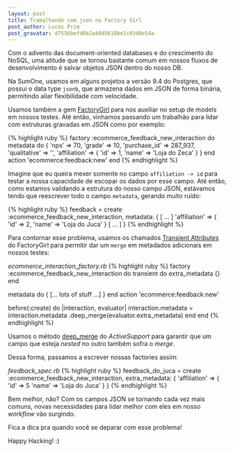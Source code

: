 ```yaml
---
layout: post
title: Trabalhando com json no Factory Girl
post_author: Lucas Prim
post_gravatar: d7556befd6b2a40d5618be1c0340e54a
---
```


Com o advento das document-oriented databases e do crescimento do NoSQL, uma
atitude que se tornou bastante comum em nossos fluxos de desenvolvimento é
salvar objetos JSON dentro do nosso DB.

Na SumOne, usamos em alguns projetos a versão 9.4 do Postgres, que possui o
data type `jsonb`, que armazena dados em JSON de forma binária, permitindo
aliar flexibilidade com velocidade.

<!-- more -->

Usamos também a gem [FactoryGirl](https://github.com/thoughtbot/factory_girl)
para nos auxiliar no setup de models em nossos testes. Até então, vinhamos
passando um trabalhão para lidar com estruturas gravadas em JSON como por
exemplo:

{% highlight ruby %}
factory :ecommerce_feedback_new_interaction do
  metadata do
    {
      'nps' => 70,
      'grade' => 10,
      'purchase_id' => 287_937,
      'qualitative' => '',
      'affiliation' => {
        'id' => 1,
        'name' => 'Loja do Zeca'
      }
    }
  end
  action 'ecommerce:feedback:new'
end
{% endhighlight %}

Imagine que eu queira mexer somente no campo `affiliation -> id` para testar a
nossa capacidade de escopar os dados por esse campo. Até então, como estamos
validando a estrutura do nosso campo JSON, estávamos tendo que reescrever todo
o campo `metadata`, gerando muito ruído:

{% highlight ruby %}
feedback = create :ecommerce_feedback_new_interaction,
                  metadata: {
                    [ ... ]
                    'affiliation' => {
                      'id' => 2,
                      'name' => 'Loja do Juca'
                    }
                    [ ... ]
                  }
{% endhighlight %}

Para contornar esse problema, usamos os chamados [Transient Attributes](http://www.rubydoc.info/gems/factory_girl/file/GETTING_STARTED.md#Transient_Attributes)
do FactoryGirl para permitir dar um `merge` em metadados adicionais em nossos
testes:

*ecommerce_interaction_factory.rb*
{% highlight ruby %}
factory :ecommerce_feedback_new_interaction do
  transient do
    extra_metadata {}
  end

  metadata do
    {
      [... lots of stuff ...]
    }
  end
  action 'ecommerce:feedback:new'

  before(:create) do |interaction, evaluator|
    interaction.metadata = interaction.metadata
                           .deep_merge(evaluator.extra_metadata)
  end
end
{% endhighlight %}

Usamos o método [deep_merge](http://apidock.com/rails/Hash/deep_merge) do
*ActiveSupport* para garantir que um campo que esteja *nested* no outro
também sofra o *merge*.

Dessa forma, passamos a escrever nossas factories assim:

*feedback_spec.rb*
{% highlight ruby %}
feedback_do_juca = create :ecommerce_feedback_new_interaction,
                   extra_metadata: {
                     'affiliation' => {
                       'id' => 5
                       'name' => 'Loja do Juca'
                     }
                   }
{% endhighlight %}

Bem melhor, não? Com os campos JSON se tornando cada vez mais comuns, novas
necessidades para lidar melhor com eles em nosso _workflow_ vão surgindo.

Fica a dica pra quando você se deparar com esse problema!

Happy Hacking! :)
